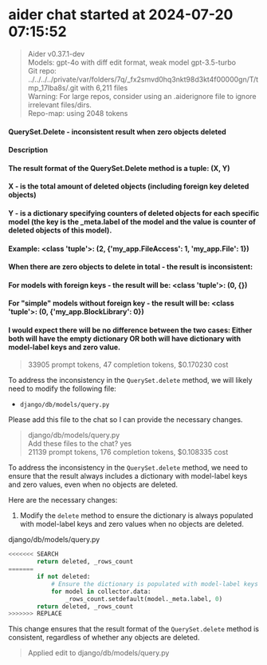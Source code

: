 
# aider chat started at 2024-07-20 07:15:52

> Aider v0.37.1-dev  
> Models: gpt-4o with diff edit format, weak model gpt-3.5-turbo  
> Git repo: ../../../../private/var/folders/7q/_fx2smvd0hq3nkt98d3kt4f00000gn/T/tmp_17lba8s/.git with 6,211 files  
> Warning: For large repos, consider using an .aiderignore file to ignore irrelevant files/dirs.  
> Repo-map: using 2048 tokens  

#### QuerySet.Delete - inconsistent result when zero objects deleted  
#### Description  
#### 	  
#### The result format of the QuerySet.Delete method is a tuple: (X, Y)   
#### X - is the total amount of deleted objects (including foreign key deleted objects)  
#### Y - is a dictionary specifying counters of deleted objects for each specific model (the key is the _meta.label of the model and the value is counter of deleted objects of this model).  
#### Example: <class 'tuple'>: (2, {'my_app.FileAccess': 1, 'my_app.File': 1})  
#### When there are zero objects to delete in total - the result is inconsistent:  
#### For models with foreign keys - the result will be: <class 'tuple'>: (0, {})  
#### For "simple" models without foreign key - the result will be: <class 'tuple'>: (0, {'my_app.BlockLibrary': 0})  
#### I would expect there will be no difference between the two cases: Either both will have the empty dictionary OR both will have dictionary with model-label keys and zero value.  
> 33905 prompt tokens, 47 completion tokens, $0.170230 cost  

To address the inconsistency in the `QuerySet.delete` method, we will likely need to modify the following file:

- `django/db/models/query.py`

Please add this file to the chat so I can provide the necessary changes.

> django/db/models/query.py  
> Add these files to the chat? yes  
> 21139 prompt tokens, 176 completion tokens, $0.108335 cost  

To address the inconsistency in the `QuerySet.delete` method, we need to ensure that the result always includes a dictionary with model-label keys and zero values, even when no objects are deleted. 

Here are the necessary changes:

1. Modify the `delete` method to ensure the dictionary is always populated with model-label keys and zero values when no objects are deleted.

django/db/models/query.py
```python
<<<<<<< SEARCH
        return deleted, _rows_count
=======
        if not deleted:
            # Ensure the dictionary is populated with model-label keys and zero values
            for model in collector.data:
                _rows_count.setdefault(model._meta.label, 0)
        return deleted, _rows_count
>>>>>>> REPLACE
```

This change ensures that the result format of the `QuerySet.delete` method is consistent, regardless of whether any objects are deleted.

> Applied edit to django/db/models/query.py  

